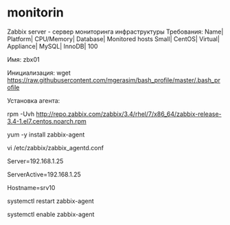 # monitorin
Zabbix server - сервер мониторинга инфраструктуры
Требования:
Name| 	Platform| 	CPU/Memory| 	Database| 	Monitored hosts
Small| 	CentOS| 	Virtual| Appliance| 	MySQL| InnoDB| 	100

Имя: zbx01

Инициализация:
wget https://raw.githubusercontent.com/mgerasim/bash_profile/master/.bash_profile

Установка агента:

rpm -Uvh http://repo.zabbix.com/zabbix/3.4/rhel/7/x86_64/zabbix-release-3.4-1.el7.centos.noarch.rpm

yum -y install zabbix-agent

vi /etc/zabbix/zabbix_agentd.conf

Server=192.168.1.25

ServerActive=192.168.1.25

Hostname=srv10

systemctl restart zabbix-agent

systemctl enable zabbix-agent
